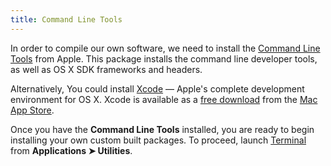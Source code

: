 ```yaml
---
title: Command Line Tools
---
```


In order to compile our own software, we need to install the [Command Line Tools](https://developer.apple.com/downloads/index.action?=command%20line%20tools) from Apple. This package installs the command line developer tools, as well as OS X SDK frameworks and headers.

Alternatively, You could install [Xcode](http://developer.apple.com/xcode/) — Apple's complete development environment for OS X. Xcode is available as a [free download](http://itunes.apple.com/us/app/xcode/id448457090) from the [Mac App Store](http://www.apple.com/mac/app-store/).

Once you have the **Command Line Tools** installed, you are ready to begin installing your own custom built packages. To proceed, launch [Terminal](http://www.apple.com/macosx/apps/all.html#terminal) from **Applications ➤ Utilities**.
